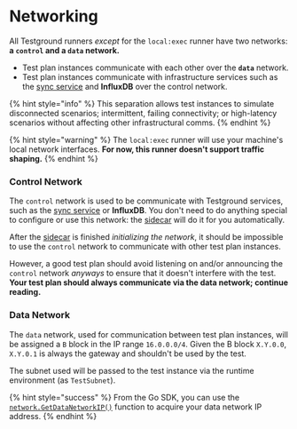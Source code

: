 # Networking

All Testground runners _except_ for the `local:exec` runner have two networks: **a `control` and a `data` network.**

* Test plan instances communicate with each other over the **`data`** network.
* Test plan instances communicate with infrastructure services such as the [sync service](sync-service.md) and **InfluxDB** over the control network.

{% hint style="info" %}
This separation allows test instances to simulate disconnected scenarios; intermittent, failing connectivity; or high-latency scenarios without affecting other infrastructural comms.
{% endhint %}

{% hint style="warning" %}
The `local:exec` runner will use your machine's local network interfaces. **For now, this runner doesn't support traffic shaping.**
{% endhint %}

### Control Network

The `control` network is used to be communicate with Testground services, such as the [sync service](sync-service.md) or **InfluxDB**. You don't need to do anything special to configure or use this network: the [sidecar](sidecar.md) will do it for you automatically.

After the [sidecar](sidecar.md) is finished _initializing the network_, it should be impossible to use the `control` network to communicate with other test plan instances.

However, a good test plan should avoid listening on and/or announcing the `control` network _anyways_ to ensure that it doesn't interfere with the test. **Your test plan should always communicate via the data network; continue reading.**

### Data Network

The `data` network, used for communication between test plan instances, will be assigned a `B` block in the IP range `16.0.0.0/4`. Given the B block `X.Y.0.0`, `X.Y.0.1` is always the gateway and shouldn't be used by the test.

The subnet used will be passed to the test instance via the runtime environment \(as `TestSubnet`\).

{% hint style="success" %}
From the Go SDK, you can use the [`network.GetDataNetworkIP()`](https://pkg.go.dev/github.com/testground/sdk-go@v0.2.1/network?tab=doc#Client.GetDataNetworkIP) function to acquire your data network IP address.
{% endhint %}

